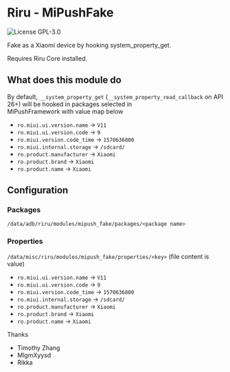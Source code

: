 # Riru - MiPushFake

![License GPL-3.0](https://img.shields.io/badge/license-GPLv3.0-green.svg)



Fake as a Xiaomi device by hooking system_property_get.

Requires Riru Core installed.

## What does this module do	

By default, `__system_property_get` (`__system_property_read_callback` on API 26+) will be hooked in packages selected in	
MiPushFramework with value map below	

* `ro.miui.ui.version.name` -> `V11`	
* `ro.miui.ui.version.code` -> `9`	
* `ro.miui.version.code_time` -> `1570636800`	
* `ro.miui.internal.storage` -> `/sdcard/`	
* `ro.product.manufacturer` -> `Xiaomi`	
* `ro.product.brand` -> `Xiaomi`	
* `ro.product.name` -> `Xiaomi`	

## Configuration

### Packages

`/data/adb/riru/modules/mipush_fake/packages/<package name>`

### Properties

`/data/misc/riru/modules/mipush_fake/properties/<key>` (file content is value)

* `ro.miui.ui.version.name` -> `V11`	
* `ro.miui.ui.version.code` -> `9`	
* `ro.miui.version.code_time` -> `1570636800`	
* `ro.miui.internal.storage` -> `/sdcard/`	
* `ro.product.manufacturer` -> `Xiaomi`	
* `ro.product.brand` -> `Xiaomi`	
* `ro.product.name` -> `Xiaomi`	

Thanks
* Timothy Zhang
* MlgmXyysd
* Rikka
